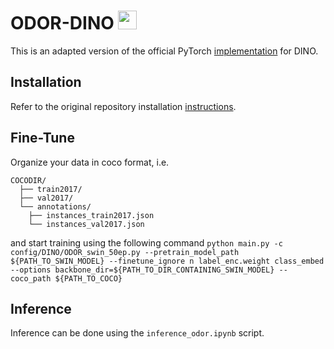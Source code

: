 # ODOR-DINO <img src="figs/dinosaur.png" width="30">

This is an adapted version of the official PyTorch [implementation](https://github.com/IDEA-Research/DINO) for DINO. 


## Installation

Refer to the original repository installation [instructions](https://github.com/IDEA-Research/DINO#installation).


## Fine-Tune
Organize your data in coco format, i.e. 
```
COCODIR/
  ├── train2017/
  ├── val2017/
  └── annotations/
  	├── instances_train2017.json
  	└── instances_val2017.json
```
and start training using the following command
`python main.py -c config/DINO/ODOR_swin_50ep.py --pretrain_model_path ${PATH_TO_SWIN_MODEL} --finetune_ignore n label_enc.weight class_embed --options backbone_dir=${PATH_TO_DIR_CONTAINING_SWIN_MODEL} --coco_path ${PATH_TO_COCO}`

## Inference

Inference can be done using the `inference_odor.ipynb` script.
